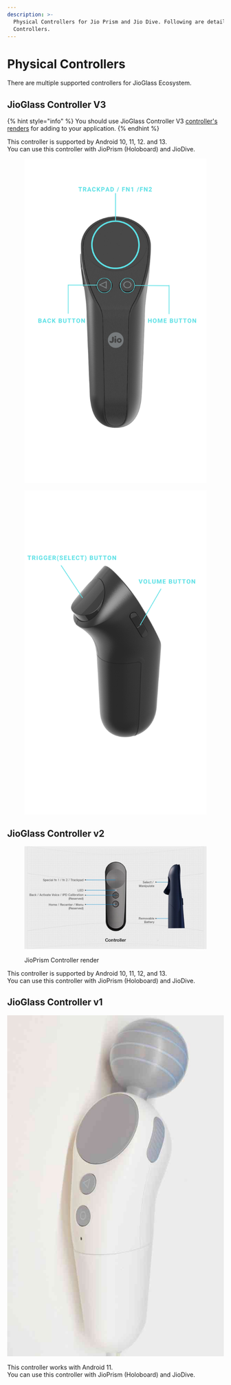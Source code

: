 ```yaml
---
description: >-
  Physical Controllers for Jio Prism and Jio Dive. Following are details of the
  Controllers.
---
```


# Physical Controllers

There are multiple supported controllers for JioGlass Ecosystem.&#x20;

## JioGlass Controller V3

{% hint style="info" %}
You should use JioGlass Controller V3 [controller's renders](https://tesseractpvt-my.sharepoint.com/:f:/g/personal/virendra_tesseract_in/EkPTcaNZcqVKhS9poTmNynIBrfQXXUFXMdH-61GrxEbR-w?e=Cp0Ixa) for adding to your application.
{% endhint %}

This controller is supported by Android 10, 11, 12. and 13.\
You can use this controller with JioPrism (Holoboard) and JioDive.

<div><figure><img src="../.gitbook/assets/NoloController2.png" alt=""><figcaption></figcaption></figure> <figure><img src="../.gitbook/assets/NoloController1.png" alt=""><figcaption></figcaption></figure></div>

## JioGlass Controller v2&#x20;

<figure><img src="../.gitbook/assets/image (70).png" alt=""><figcaption><p>JioPrism Controller render</p></figcaption></figure>

This controller is supported by Android 10, 11, 12, and 13. \
You can use this controller with JioPrism (Holoboard) and JioDive.

## JioGlass Controller  v1

<img src="../.gitbook/assets/image (71).png" alt="K07 Controller" data-size="original">

This controller works with Android 11. \
You can use this controller with JioPrism (Holoboard) and JioDive.
